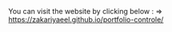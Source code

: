 You can visit the website by clicking below : 
=> https://zakariyaeel.github.io/portfolio-controle/
